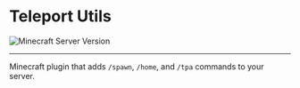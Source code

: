 # Teleport Utils
![Minecraft Server Version](https://img.shields.io/badge/Minecraft%20Version-1.20.1-yellow?style=for-the-badge)

---

Minecraft plugin that adds `/spawn`, `/home`, and `/tpa` commands to your server.

